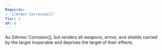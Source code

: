 ```yaml
---
Requires:
- '[[Armor Corrosion]]'
Tier: 2
XP: 6
---
```


As [[Armor Corrosion]], but renders all weapons, armor, and shields carried by the target inoperable and deprives the target of their effects.